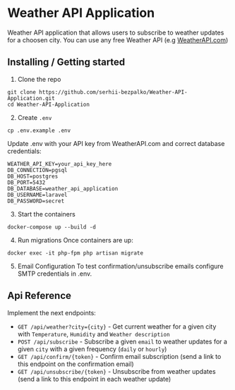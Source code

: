 
# Weather API Application

Weather API application that allows users to subscribe to weather updates for a choosen city. You can use any free Weather API (e.g [WeatherAPI.com](https://www.weatherapi.com/my))

## Installing / Getting started
1. Clone the repo
```shell
git clone https://github.com/serhii-bezpalko/Weather-API-Application.git
cd Weather-API-Application
```
2. Create `.env`
```shell
cp .env.example .env
```
Update .env with your API key from WeatherAPI.com and correct database credentials:
```shell
WEATHER_API_KEY=your_api_key_here
DB_CONNECTION=pgsql
DB_HOST=postgres
DB_PORT=5432
DB_DATABASE=weather_api_application
DB_USERNAME=laravel
DB_PASSWORD=secret
```
3. Start the containers
```shell
docker-compose up --build -d
```
4. Run migrations
Once containers are up:
```shell
docker exec -it php-fpm php artisan migrate
```
5. Email Configuration
To test confirmation/unsubscribe emails configure SMTP credentials in .env.
## Api Reference
Implement the next endpoints:

- `GET /api/weather?city={city}` - Get current weather for a given city with `Temperature`, `Humidity` and `Weather description`
- `POST /api/subscribe` - Subscribe a given `email` to weather updates for a given `city` with a given frequency (`daily` or `hourly`)
- `GET /api/confirm/{token}` - Confirm email subscription (send a link to this endpoint on the confirmation email)
- `GET /api/unsubscribe/{token}` - Unsubscribe from weather updates (send a link to this endpoint in each weather update)
